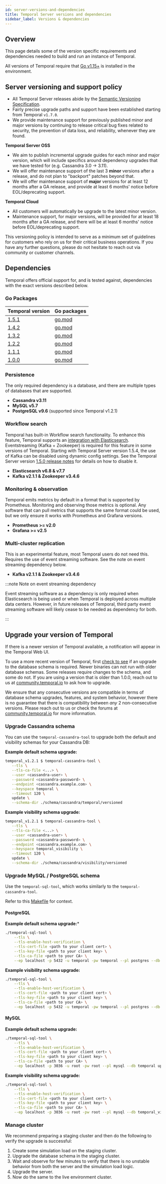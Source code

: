 ```yaml
---
id: server-versions-and-dependencies
title: Temporal Server versions and dependencies
sidebar_label: Versions & dependencies
---
```


## Overview

This page details some of the version specific requirements and dependencies needed to build and run an instance of Temporal.

All versions of Temporal require that [Go v1.15+](https://golang.org/dl/) is installed in the environment.

## Server versioning and support policy

- All Temporal Server releases abide by the [Semantic Versioning Specification](https://semver.org/).
- Fairly precise upgrade paths and support have been established starting from Temporal `v1.7.0`.
- We provide maintenance support for previously published minor and major versions by continuing to release critical bug fixes related to security, the prevention of data loss, and reliability, whenever they are found.

**Temporal Server OSS**

  - We aim to publish incremental upgrade guides for each minor and major version, which will include specifics around dependency upgrades that we have tested for (e.g. Cassandra 3.0 -> 3.11).
  - We will offer maintenance support of the last 3 **minor** versions after a release, and do not plan to "backport" patches beyond that.
  - We will offer maintenance support of **major** versions for at least 12 months after a GA release, and provide at least 6 months' notice before EOL/deprecating support.

**Temporal Cloud**

  - All customers will automatically be upgrade to the latest minor version.
  - Maintenance support, for major versions, will be provided for at least 18 months after a GA release, and there will be at least 6 months' notice before EOL/deprecating support.

This versioning policy is intended to serve as a minimum set of guidelines for customers who rely on us for their critical business operations. If you have any further questions, please do not hesitate to reach out via community or customer channels.

## Dependencies

Temporal offers official support for, and is tested against, dependencies with the exact versions described below.

### Go Packages

| Temporal version | Go packages |
|------------------|-------------|
| [1.5.1](https://github.com/temporalio/temporal/tree/v1.5.1) | [go.mod](https://github.com/temporalio/temporal/blob/v1.5.1/go.mod) |
| [1.4.2](https://github.com/temporalio/temporal/tree/v1.4.2) | [go.mod](https://github.com/temporalio/temporal/blob/v1.4.2/go.mod) |
| [1.3.2](https://github.com/temporalio/temporal/tree/v1.3.2) | [go.mod](https://github.com/temporalio/temporal/blob/v1.3.2/go.mod) |
| [1.2.2](https://github.com/temporalio/temporal/tree/v1.2.2) | [go.mod](https://github.com/temporalio/temporal/blob/v1.2.2/go.mod) |
| [1.1.1](https://github.com/temporalio/temporal/tree/v1.1.1) | [go.mod](https://github.com/temporalio/temporal/blob/v1.1.1/go.mod) |
| [1.0.0](https://github.com/temporalio/temporal/tree/v1.0.0) | [go.mod](https://github.com/temporalio/temporal/blob/v1.0.0/go.mod) |

### Persistence

The only required dependency is a database, and there are multiple types of databases that are supported.

- **Cassandra v3.11**
- **MySQL v5.7**
- **PostgreSQL v9.6** (supported since Temporal v1.2.1)

### Workflow search

Temporal has built-in Workflow search functionality.
To enhance this feature, Temporal supports an [integration with Elasticsearch](/docs/server-elasticsearch-setup).
Eventstreaming (Kafka + Zookeeper) is required for this feature in some versions of Temporal.
Starting with Temporal Server version 1.5.4, the use of Kafka can be disabled using dynamic config settings.
See the Temporal Server version [1.5.0 release notes](https://github.com/temporalio/temporal/releases/tag/v1.5.0) for details on how to disable it.

- **Elasticsearch v6.8 & v7.7**
- **Kafka v2.1.1 & Zookeeper v3.4.6**

### Monitoring & observation

Temporal emits metrics by default in a format that is supported by Prometheus. Monitoring and observing those metrics is optional. Any software that can pull metrics that supports the same format could be used, but we only ensure it works with Prometheus and Grafana versions.

- **Prometheus >= v2.0**
- **Grafana >= v2.5**

### Multi-cluster replication

This is an experimental feature, most Temporal users do not need this. Requires the use of event streaming software. See the note on event streaming dependency below.

- **Kafka v2.1.1 & Zookeeper v3.4.6**

:::note Note on event streaming dependency

Event streaming software as a dependency is only required when Elasticsearch is being used or when Temporal is deployed across multiple data centers. However, in future releases of Temporal, third party event streaming software will likely cease to be needed as dependency for both.

:::

## Upgrade your version of Temporal

If there is a newer version of Temporal available, a notification will appear in the Temporal Web UI.

To use a more recent version of Temporal, first [check to see](https://github.com/temporalio/temporal/releases) if an upgrade to the database schema is required. Newer binaries can not run with older database schemas. Some releases require changes to the schema, and some do not. If you are using a version that is older than 1.0.0, reach out to us at [community.temporal.io](http://community.temporal.io) to ask how to upgrade.

We ensure that any consecutive versions are compatible in terms of database schema upgrades, features, and system behavior, however there is no guarantee that there is compatibility between *any* 2 non-consecutive versions. Please reach out to us or check the forums at [community.temporal.io](http://community.temporal.io) for more information.

### Upgrade Cassandra schema

You can use the `temporal-cassandra-tool` to upgrade both the default and visibility schemas for your Cassandra DB:

**Example default schema upgrade:**

```bash
temporal_v1.2.1 $ temporal-cassandra-tool \
   --tls \
   --tls-ca-file <...> \
   --user <cassandra-user> \
   --password <cassandra-password> \
   --endpoint <cassandra.example.com> \
   --keyspace temporal \
   --timeout 120 \
   update \
   --schema-dir ./schema/cassandra/temporal/versioned

```

**Example visibility schema upgrade:**

```bash
temporal_v1.2.1 $ temporal-cassandra-tool \
   --tls \
   --tls-ca-file <...> \
   --user <cassandra-user> \
   --password <cassandra-password> \
   --endpoint <cassandra.example.com> \
   --keyspace temporal_visibility \
   --timeout 120 \
   update \
   --schema-dir ./schema/cassandra/visibility/versioned

```

### Upgrade MySQL / PostgreSQL schema

Use the `temporal-sql-tool`, which works similarly to the `temporal-cassandra-tool`.

Refer to this [Makefile](https://github.com/temporalio/temporal/blob/v1.4.1/Makefile#L367-L383) for context.

#### PostgreSQL

**Example default schema upgrade:***

```bash
./temporal-sql-tool \
	--tls \
	--tls-enable-host-verification \
	--tls-cert-file <path to your client cert> \
	--tls-key-file <path to your client key> \
	--tls-ca-file <path to your CA> \
	--ep localhost -p 5432 -u temporal -pw temporal --pl postgres --db temporal update-schema -d ./schema/postgresql/v96/temporal/versioned
```

**Example visibility schema upgrade:**

```bash
./temporal-sql-tool \
	--tls \
	--tls-enable-host-verification \
	--tls-cert-file <path to your client cert> \
	--tls-key-file <path to your client key> \
	--tls-ca-file <path to your CA> \
	--ep localhost -p 5432 -u temporal -pw temporal --pl postgres --db temporal_visibility update-schema -d ./schema/postgresql/v96/visibility/versioned
```

#### MySQL

**Example default schema upgrade:**

```bash
./temporal-sql-tool \
	--tls \
	--tls-enable-host-verification \
	--tls-cert-file <path to your client cert> \
	--tls-key-file <path to your client key> \
	--tls-ca-file <path to your CA> \
	--ep localhost -p 3036 -u root -pw root --pl mysql --db temporal update-schema -d ./schema/mysql/v57/temporal/versioned/
```

**Example visibility schema upgrade:**

```bash
./temporal-sql-tool \
	--tls \
	--tls-enable-host-verification \
	--tls-cert-file <path to your client cert> \
	--tls-key-file <path to your client key> \
	--tls-ca-file <path to your CA> \
	--ep localhost -p 3036 -u root -pw root --pl mysql --db temporal_visibility update-schema -d ./schema/mysql/v57/visibility/versioned/
```

### Manage cluster

We recommend preparing a staging cluster and then do the following to verify the upgrade is successful:

1. Create some simulation load on the staging cluster.
2. Upgrade the database schema in the staging cluster.
3. Wait and observe for few minutes to verify that there is no unstable behavior from both the server and the simulation load logic.
4. Upgrade the server.
5. Now do the same to the live environment cluster.
